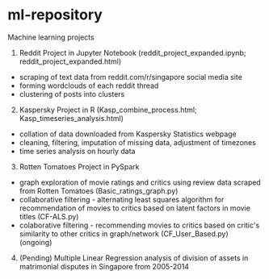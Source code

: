 # ml-repository
Machine learning projects

1. Reddit Project in Jupyter Notebook (reddit_project_expanded.ipynb; reddit_project_expanded.html)
- scraping of text data from reddit.com/r/singapore social media site
- forming wordclouds of each reddit thread
- clustering of posts into clusters 

2. Kaspersky Project in R (Kasp_combine_process.html; Kasp_timeseries_analysis.html)
- collation of data downloaded from Kaspersky Statistics webpage
- cleaning, filtering, imputation of missing data, adjustment of timezones
- time series analysis on hourly data

3. Rotten Tomatoes Project in PySpark 
- graph exploration of movie ratings and critics using review data scraped from Rotten Tomatoes (Basic_ratings_graph.py)
- collaborative filtering - alternating least squares algorithm for recommendation of movies to critics based on latent factors in movie titles (CF-ALS.py)
- colaborative filtering - recommending movies to critics based on critic's similarity to other critics in graph/network (CF_User_Based.py) (ongoing)

4. (Pending) Multiple Linear Regression analysis of division of assets in matrimonial disputes in Singapore from 2005-2014
